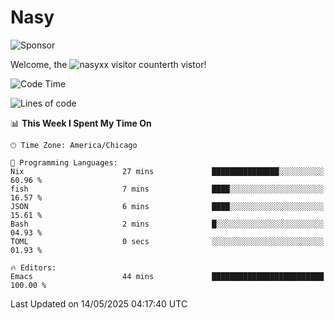 # Nasy

<!--
<p align="center">
<img height="200" src="https://github-readme-stats.vercel.app/api?username=nasyxx&count_private=true&show_icons=true&theme=dracula&include_all_commits=true"/>
<img height="200" src="https://github-readme-stats.vercel.app/api/top-langs/?username=nasyxx&theme=dracula&hide=html,jupyter+notebook&count_private=true&show_icons=true"/>
</p>

  
----------------
-->

![Sponsor](https://img.shields.io/static/v1.svg?label=Sponsor&message=%E2%9D%A4&logo=GitHub&style=flat&color=pink)
 
Welcome, the ![nasyxx visitor counter](https://count.getloli.com/get/@nasyxx?theme=rule34)th vistor!
 
<!--START_SECTION:waka-->
![Code Time](http://img.shields.io/badge/Code%20Time-4%2C748%20hrs%2049%20mins-blue)

![Lines of code](https://img.shields.io/badge/From%20Hello%20World%20I%27ve%20Written-6.3%20million%20lines%20of%20code-blue)

📊 **This Week I Spent My Time On** 

```text
🕑︎ Time Zone: America/Chicago

💬 Programming Languages: 
Nix                      27 mins             ███████████████░░░░░░░░░░   60.96 % 
fish                     7 mins              ████░░░░░░░░░░░░░░░░░░░░░   16.57 % 
JSON                     6 mins              ████░░░░░░░░░░░░░░░░░░░░░   15.61 % 
Bash                     2 mins              █░░░░░░░░░░░░░░░░░░░░░░░░   04.93 % 
TOML                     0 secs              ░░░░░░░░░░░░░░░░░░░░░░░░░   01.93 % 

🔥 Editors: 
Emacs                    44 mins             █████████████████████████   100.00 % 
```


 Last Updated on 14/05/2025 04:17:40 UTC
<!--END_SECTION:waka-->

<!-- ![visitors](https://visitor-badge.laobi.icu/badge?page_id=nasyxx.nasyxx) -->
